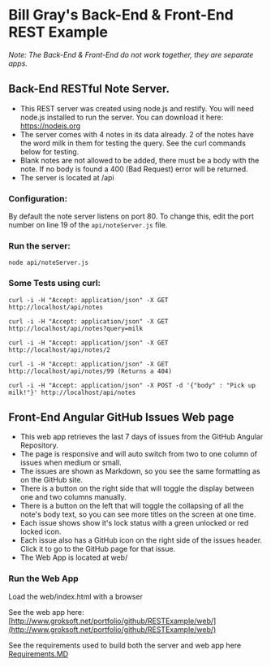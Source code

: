 
# Bill Gray's Back-End & Front-End REST Example

_Note: The Back-End & Front-End do not work together, they are separate apps._

## Back-End RESTful Note Server.

- This REST server was created using node.js and restify. You will need node.js installed to run the server. You can download it here: https://nodejs.org
- The server comes with 4 notes in its data already. 2 of the notes have the word milk in them for testing the query. See the curl commands below for testing.
- Blank notes are not allowed to be added, there must be a body with the note. If no body is found a 400 (Bad Request) error will be returned.
- The server is located at /api

### Configuration:
By default the note server listens on port 80.
To change this, edit the port number on line 19 of the `api/noteServer.js` file.

### Run the server:
`node api/noteServer.js`

### Some Tests using curl:
`curl -i -H "Accept: application/json" -X GET http://localhost/api/notes`

`curl -i -H "Accept: application/json" -X GET http://localhost/api/notes?query=milk`

`curl -i -H "Accept: application/json" -X GET http://localhost/api/notes/2`

`curl -i -H "Accept: application/json" -X GET http://localhost/api/notes/99 (Returns a 404)`

`curl -i -H "Accept: application/json" -X POST -d '{"body" : "Pick up milk!"}' http://localhost/api/notes`


## Front-End Angular GitHub Issues Web page

- This web app retrieves the last 7 days of issues from the GitHub Angular Repository.
- The page is responsive and will auto switch from two to one column of issues when medium or small.
- The issues are shown as Markdown, so you see the same formatting as on the GitHub site. 
- There is a button on the right side that will toggle the display between one and two columns manually.
- There is a button on the left that will toggle the collapsing of all the note's body text, so you can see more titles on the screen at one time.
- Each issue shows show it's lock status with a green unlocked or red locked icon.
- Each issue also has a GitHub icon on the right side of the issues header. Click it to go to the GitHub page for that issue.
- The Web App is located at web/

### Run the Web App
Load the web/index.html with a browser

See the web app here: [http://www.groksoft.net/portfolio/github/RESTExample/web/](http://www.groksoft.net/portfolio/github/RESTExample/web/)
   
See the requirements used to build both the server and web app here [Requirements.MD](https://github.com/GrokSoft/RESTExample/blob/master/Requirements.MD)

